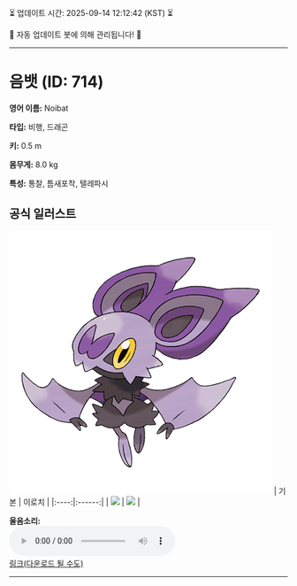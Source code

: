 
⏳ 업데이트 시간: 2025-09-14 12:12:42 (KST) ⏳

🤖 자동 업데이트 봇에 의해 관리됩니다! 🤖

---

# 음뱃 (ID: 714)
**영어 이름:** Noibat

**타입:** 비행, 드래곤

**키:** 0.5 m

**몸무게:** 8.0 kg

**특성:** 통찰, 틈새포착, 텔레파시

## 공식 일러스트
![](https://raw.githubusercontent.com/PokeAPI/sprites/master/sprites/pokemon/other/official-artwork/714.png)
| 기본 | 이로치 |
|:----:|:------:|
| <img src="http://play.pokemonshowdown.com/sprites/ani/noibat.gif" width="200"> | <img src="http://play.pokemonshowdown.com/sprites/ani-shiny/noibat.gif" width="200"> |

**울음소리:**<br><audio controls src="https://raw.githubusercontent.com/PokeAPI/cries/main/cries/pokemon/latest/714.ogg"></audio><br> [링크(다운로드 될 수도)](https://raw.githubusercontent.com/PokeAPI/cries/main/cries/pokemon/latest/714.ogg)


---
